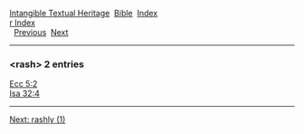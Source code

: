 [Intangible Textual Heritage](../../index)  [Bible](../index) 
[Index](index)   
[r Index](_r_)  
  [Previous](c09152)  [Next](c09154) 

------------------------------------------------------------------------

### &lt;rash&gt; 2 entries

[Ecc 5:2](../kjv/ecc005.htm#002)  
[Isa 32:4](../kjv/isa032.htm#004)  

------------------------------------------------------------------------

[Next: rashly (1)](c09154)
